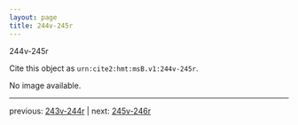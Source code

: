 ```yaml
---
layout: page
title: 244v-245r
---
```


244v-245r

Cite this object as `urn:cite2:hmt:msB.v1:244v-245r`.

No image available. 



---

previous: [243v-244r](../243v-244r/) | next: [245v-246r](../245v-246r/)